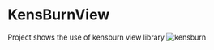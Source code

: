 # KensBurnView
Project shows the use of kensburn view library
![kensburn](https://user-images.githubusercontent.com/18255469/35770680-ca34a0e2-0949-11e8-981a-03b3fa7ca2b6.gif)
